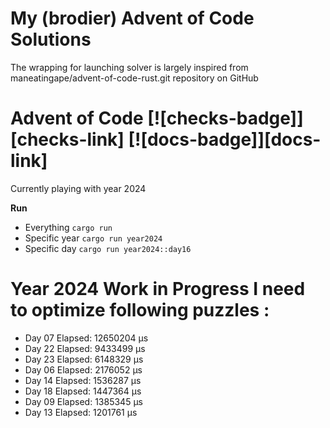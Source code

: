 # My (brodier) Advent of Code Solutions

The wrapping for launching solver is largely inspired 
from maneatingape/advent-of-code-rust.git repository on GitHub

# Advent of Code [![checks-badge]][checks-link] [![docs-badge]][docs-link]

Currently playing with year 2024 

**Run**
* Everything `cargo run`
* Specific year `cargo run year2024`
* Specific day `cargo run year2024::day16`


# Year 2024 Work in Progress I need to optimize following puzzles : 

* Day 07 Elapsed: 12650204 μs
* Day 22 Elapsed:  9433499 μs
* Day 23 Elapsed:  6148329 μs
* Day 06 Elapsed:  2176052 μs
* Day 14 Elapsed:  1536287 μs
* Day 18 Elapsed:  1447364 μs
* Day 09 Elapsed:  1385345 μs
* Day 13 Elapsed:  1201761 μs
